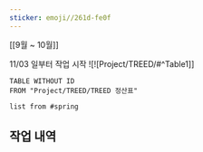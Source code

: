 ```yaml
---
sticker: emoji//261d-fe0f
---
```

[[9월 ~ 10월]]

11/03 일부터 작업 시작
![![Project/TREED/#^Table1]]



```dataview
TABLE WITHOUT ID
FROM "Project/TREED/TREED 정산표"
```

```dataview
list from #spring  
```

## 작업 내역
